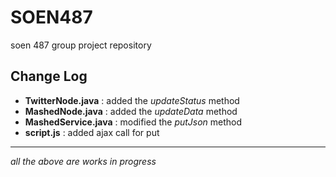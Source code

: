# SOEN487
soen 487 group project repository

## Change Log

* **TwitterNode.java** : added the *updateStatus* method
* **MashedNode.java** : added the *updateData* method
* **MashedService.java** : modified the *putJson* method
* **script.js** : added ajax call for put
___
*all the above are works in progress*
